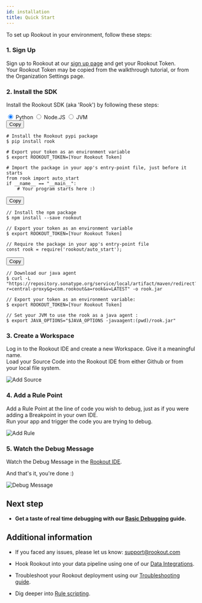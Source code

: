 ```yaml
---
id: installation
title: Quick Start
---
```


To set up Rookout in your environment, follow these steps:

### 1. Sign Up

Sign up to Rookout at our <a href="http://www.rookout.com/trial">sign up page</a> and get your Rookout Token.<br/>
Your Rookout Token may be copied from the walkthrough tutorial, or from the Organization Settings page.

### 2. Install the SDK

Install the Rookout SDK (aka 'Rook') by following these steps:

<div class="tab-container">
<input id="tab1" type="radio" name="tabs" class="tab-button" checked="true" />
<label for="tab1" class="tab-title">Python</label>
<input id="tab2" type="radio" name="tabs" class="tab-button" />
<label for="tab2" class="tab-title">Node.JS</label>
<input id="tab3" type="radio" name="tabs" class="tab-button" />
<label for="tab3" class="tab-title">JVM</label>
<div id="content1" class="tab-content hljs">
<button onclick="copyToClipboard(this)" class="tab-copy button">Copy</button>

    # Install the Rookout pypi package
    $ pip install rook

    # Export your token as an environment variable
    $ export ROOKOUT_TOKEN=[Your Rookout Token]

    # Import the package in your app's entry-point file, just before it starts
    from rook import auto_start
    if __name__ == "__main__":
        # Your program starts here :)

</div>
<div id="content2" class="tab-content hljs">
<button onclick="copyToClipboard(this)" class="tab-copy button">Copy</button>

    // Install the npm package
    $ npm install --save rookout

    // Export your token as an environment variable
    $ export ROOKOUT_TOKEN=[Your Rookout Token]

    // Require the package in your app's entry-point file
    const rook = require('rookout/auto_start');

</div>
<div id="content3" class="tab-content hljs">
<button onclick="copyToClipboard(this)" class="tab-copy button">Copy</button>

    // Download our java agent
    $ curl -L "https://repository.sonatype.org/service/local/artifact/maven/redirect?r=central-proxy&g=com.rookout&a=rook&v=LATEST" -o rook.jar

    // Export your token as an environment variable:
    $ export ROOKOUT_TOKEN=[Your Rookout Token]

    // Set your JVM to use the rook as a java agent :  
    $ export JAVA_OPTIONS="$JAVA_OPTIONS -javaagent:(pwd)/rook.jar"

</div>
</div>

### 3. Create a Workspace

Log in to the Rookout IDE and create a new Workspace. Give it a meaningful name.<br/>
Load your Source Code into the Rookout IDE from either Github or from your local file system.

![Add Source](/img/screenshots/quick_start_3.png)

### 4. Add a Rule Point

Add a Rule Point at the line of code you wish to debug, just as if you were adding a Breakpoint in your own IDE.<br/>
Run your app and trigger the code you are trying to debug.

![Add Rule](/img/screenshots/quick_start_4.png)

### 5. Watch the Debug Message

Watch the Debug Message in the [Rookout IDE](https://app.rookout.com).

And that's it, you're done :)

![Debug Message](/img/screenshots/quick_start_5.png)

## Next step

- __Get a taste of real time debugging with our [Basic Debugging](rules-index.md) guide.__

## Additional information

- If you faced any issues, please let us know: support@rookout.com

- Hook Rookout into your data pipeline using one of our [Data Integrations](integrations-home.md).

- Troubleshoot your Rookout deployment using our [Troubleshooting guide](troubleshooting-rules.md).

- Dig deeper into [Rule scripting](rules-index.md).
